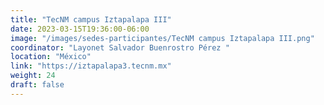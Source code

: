 ```yaml
---
title: "TecNM campus Iztapalapa III"
date: 2023-03-15T19:36:00-06:00
image: "/images/sedes-participantes/TecNM campus Iztapalapa III.png"
coordinator: "Layonet Salvador Buenrostro Pérez " 
location: "México"
link: "https://iztapalapa3.tecnm.mx"
weight: 24
draft: false
---
```


